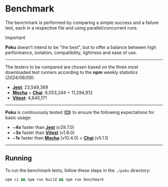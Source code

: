 # Benchmark

The benchmark is performed by comparing a simple success and a failure test, each in a respective file and using parallel/concurrent runs.

> [!important]
>
> **Poku** doesn't intend to be "the best", but to offer a balance between high performance, isolation, compatibility, lightness and ease of use.

---

The testers to be compared are chosen based on the three most downloaded test runners according to the **npm** weekly statistics _(2024/06/09)_:

- [**Jest**](https://www.npmjs.com/package/jest): 23,549,369
- [**Mocha**](https://www.npmjs.com/package/mocha) + [**Chai**](https://www.npmjs.com/package/chai): 8,053,244 + 11,294,912
- [**Vitest**](https://www.npmjs.com/package/vitest): 4,840,171

---

**Poku** is continuously tested ([**CI**](https://github.com/wellwelwel/poku/blob/main/.github/workflows/ci_benchmark.yml)) to ensure the following expectations for basic usage:

- ~**4x** faster than [**Jest**](https://github.com/jestjs/jest) (v29.7.0)
- ~**3x** faster than [**Vitest**](https://github.com/vitest-dev/vitest) (v1.6.0)
- ~**1x** faster than [**Mocha**](https://github.com/mochajs/mocha) (v10.4.0) + [**Chai**](https://github.com/chaijs/chai) (v5.1.1)

---

## Running

To run the benchmark tests, follow these steps in the `./poku` directory:

```sh
npm ci && npm run build && npm run benchmark
```
